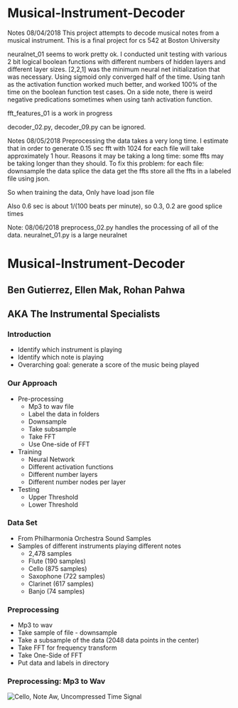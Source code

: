 # Musical-Instrument-Decoder
Notes 08/04/2018
This project attempts to decode musical notes from a musical instrument. This is a final project for cs 542 at Boston University

neuralnet_01 seems to work pretty ok. I conducted unit testing with various 2 bit logical boolean functions with different numbers of hidden layers and different layer sizes. [2,2,1] was the minimum neural net initialization that was necessary. Using sigmoid only converged half of the time. Using tanh as the activation function worked much better, and worked 100% of the time on the boolean function test cases. On a side note, there is weird negative predications sometimes when using tanh activation function. 

fft_features_01 is a work in progress

decoder_02.py, decoder_09.py can be ignored.

Notes 08/05/2018
Preprocessing the data takes a very long time.
I estimate that in order to generate 0.15 sec fft with 1024 for each file will take approximately 1 hour.
Reasons it may be taking a long time:
some ffts may be taking longer than they should.
To fix this problem:
	for each file:
		downsample the data
			splice the data
				get the ffts
	store all the ffts in a labeled file using json.
	
So when training the data,
	Only have load json file
	
Also 0.6 sec is about 1/(100 beats per minute), so 0.3, 0.2 are good splice times

Note: 08/06/2018
preprocess_02.py handles the processing of all of the data.
neuralnet_01.py is a large neuralnet

# Musical-Instrument-Decoder ##
## Ben Gutierrez, Ellen Mak, Rohan Pahwa ##

## AKA **The Instrumental Specialists** ##

### Introduction ###
* Identify which instrument is playing
* Identify which note is playing 
* Overarching goal: generate a score of the music being played

### Our Approach ###
* Pre-processing
	* Mp3 to wav file
	* Label the data in folders
	* Downsample
	* Take subsample
	* Take FFT
	* Use One-side of FFT
* Training
	* Neural Network
	* Different activation functions 
	* Different number layers
	* Different number nodes per layer
* Testing
	* Upper Threshold
	* Lower Threshold

### Data Set ###
* From Philharmonia Orchestra Sound Samples
* Samples of different instruments playing different notes 
	* 2,478 samples
	* Flute (190 samples)
	* Cello (875 samples)
	* Saxophone (722 samples)
	* Clarinet (617 samples)
	* Banjo (74 samples)
	
### Preprocessing ###
* Mp3 to wav
* Take sample of file - downsample
* Take a subsample of the data (2048 data points in the center)
* Take FFT for frequency transform
* Take One-Side of FFT
* Put data and labels in directory

### Preprocessing: Mp3 to Wav
![Cello, Note Aw, Uncompressed Time Signal](https://github.com/mrbengutierrez/Musical-Instrument-Decoder/blob/master/images/01_cello_A2_3sec_time.PNG)










